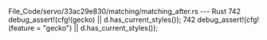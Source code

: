 File_Code/servo/33ac29e830/matching/matching_after.rs --- Rust
742             debug_assert!(cfg!(gecko) || d.has_current_styles());                                                                                        742             debug_assert!(cfg!(feature = "gecko") || d.has_current_styles());

